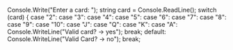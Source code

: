 Console.Write("Enter a card: ");
        string card = Console.ReadLine();
        switch (card)
        {
            case "2":
            case "3":
            case "4":
            case "5":
            case "6":
            case "7":
            case "8":
            case "9":
            case "10":
            case "J":
            case "Q":
            case "K":
            case "A":
                Console.WriteLine("Valid card? -> yes");
                break;
            default:
                Console.WriteLine("Valid Card? -> no");
                break;
